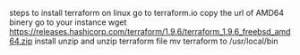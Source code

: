 steps to install terraform on linux
go to terraform.io
copy the url of AMD64 binery
go to your instance wget https://releases.hashicorp.com/terraform/1.9.6/terraform_1.9.6_freebsd_amd64.zip
install unzip and unzip terraform file
mv terraform to /usr/local/bin
